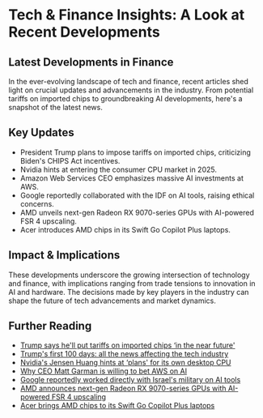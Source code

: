 # Tech & Finance Insights: A Look at Recent Developments

## Latest Developments in Finance
In the ever-evolving landscape of tech and finance, recent articles shed light on crucial updates and advancements in the industry. From potential tariffs on imported chips to groundbreaking AI developments, here's a snapshot of the latest news.

## Key Updates
- President Trump plans to impose tariffs on imported chips, criticizing Biden's CHIPS Act incentives.
- Nvidia hints at entering the consumer CPU market in 2025.
- Amazon Web Services CEO emphasizes massive AI investments at AWS.
- Google reportedly collaborated with the IDF on AI tools, raising ethical concerns.
- AMD unveils next-gen Radeon RX 9070-series GPUs with AI-powered FSR 4 upscaling.
- Acer introduces AMD chips in its Swift Go Copilot Plus laptops.

## Impact & Implications
These developments underscore the growing intersection of technology and finance, with implications ranging from trade tensions to innovation in AI and hardware. The decisions made by key players in the industry can shape the future of tech advancements and market dynamics.

## Further Reading
- [Trump says he'll put tariffs on imported chips ‘in the near future'](https://www.theverge.com/2025/1/27/24353388/trump-tariffs-chips-act-ai-deepseek)
- [Trump's first 100 days: all the news affecting the tech industry](https://www.theverge.com/24348851/donald-trump-presidency-tech-science-news)
- [Nvidia's Jensen Huang hints at ‘plans' for its own desktop CPU](https://www.theverge.com/2025/1/8/24338939/nvidia-jensen-huang-hints-arm-desktop-cpu)
- [Why CEO Matt Garman is willing to bet AWS on AI](https://www.theverge.com/24338171/aws-ceo-matt-garman-ai-chips-anthropic-cloud-computing-trainium-decoder-podcast-interview)
- [Google reportedly worked directly with Israel's military on AI tools](https://www.theverge.com/2025/1/22/24349582/google-israel-defense-forces-idf-contract-gaza)
- [AMD announces next-gen Radeon RX 9070-series GPUs with AI-powered FSR 4 upscaling](https://www.theverge.com/2025/1/6/24336246/amd-radeon-rx-9070-series-rdna-4-fsr-4-ces-2025)
- [Acer brings AMD chips to its Swift Go Copilot Plus laptops](https://www.theverge.com/2025/1/6/24335105/acer-amd-chips-swift-go-copilot-plus-laptops-ces-2025)